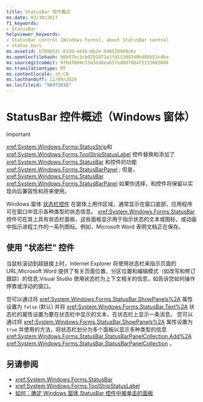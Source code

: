 ```yaml
---
title: StatusBar 控件概述
ms.date: 03/30/2017
f1_keywords:
- StatusBar
helpviewer_keywords:
- StatusBar control [Windows Forms], about StatusBar control
- status bars
ms.assetid: b7b9852c-633d-4416-bb2e-94852b989c6c
ms.openlocfilehash: b0b97bc3cb0291871e1fd113d82d0b480b53cdba
ms.sourcegitcommit: 9f6df084c53a3da0ea657ed0d708a72213683084
ms.translationtype: MT
ms.contentlocale: zh-CN
ms.lasthandoff: 12/09/2020
ms.locfileid: "96973010"
---
```

# <a name="statusbar-control-overview-windows-forms"></a>StatusBar 控件概述（Windows 窗体）
> [!IMPORTANT]
> <xref:System.Windows.Forms.StatusStrip>和 <xref:System.Windows.Forms.ToolStripStatusLabel> 控件替换和添加了 <xref:System.Windows.Forms.StatusBar> 和控件的功能 <xref:System.Windows.Forms.StatusBarPanel> ; 但是， <xref:System.Windows.Forms.StatusBar> <xref:System.Windows.Forms.StatusBarPanel> 如果你选择，和控件将保留以实现向后兼容性和将来使用。  
  
 Windows 窗体 [状态栏控件](statusbar-control-windows-forms.md) 在窗体上用作区域，通常显示在窗口底部，应用程序可在窗口中显示各种类型的状态信息。 <xref:System.Windows.Forms.StatusBar> 控件可在其上具有状态栏面板，这些面板显示用于指示状态的文本或图标，或动画中指示进程工作的一系列图标。例如，Microsoft Word 表明文档正在保存。  
  
## <a name="using-the-statusbar-control"></a>使用 "状态栏" 控件  
 当鼠标滚动到超链接上时，Internet Explorer 将使用状态栏来指示页面的 URL;Microsoft Word 提供了有关页面位置、分区位置和编辑模式（如改写和修订跟踪）的信息;Visual Studio 使用状态栏为上下文相关的信息，如告诉您如何操作停靠或浮动的窗口。  
  
 您可以通过将 <xref:System.Windows.Forms.StatusBar.ShowPanels%2A> 属性设置为 `false` (默认) 并将 <xref:System.Windows.Forms.StatusBar.Text%2A> 状态栏的属性设置为要在状态栏中显示的文本，在状态栏上显示一条消息。 您可以通过将 <xref:System.Windows.Forms.StatusBar.ShowPanels%2A> 属性设置为 `true` 并使用的方法，将状态栏划分为多个面板以显示多种类型的信息 <xref:System.Windows.Forms.StatusBar.StatusBarPanelCollection.Add%2A> <xref:System.Windows.Forms.StatusBar.StatusBarPanelCollection> 。  
  
## <a name="see-also"></a>另请参阅

- <xref:System.Windows.Forms.StatusBar>
- <xref:System.Windows.Forms.ToolStripStatusLabel>
- [如何：确定 Windows 窗体 StatusBar 控件中被单击的面板](determine-which-panel-wf-statusbar-control-was-clicked.md)
